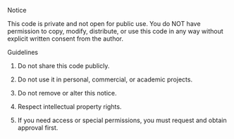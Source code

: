 

Notice

This code is private and not open for public use.
You do NOT have permission to copy, modify, distribute, or use this code in any way without explicit written consent from the author.

Guidelines

1. Do not share this code publicly.


2. Do not use it in personal, commercial, or academic projects.


3. Do not remove or alter this notice.


4. Respect intellectual property rights.


5. If you need access or special permissions, you must request and obtain approval first.
